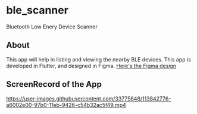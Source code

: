 # ble_scanner

Bluetooth Low Enery Device Scanner

## About

This app will help in listing and viewing the nearby BLE devices.
This app is developed in Flutter, and designed in Figma.
[Here's the Figma design](https://www.figma.com/file/d1eo1fajPdTa9sRke4oJsk/BLE-Scanner?node-id=0%3A1)

## ScreenRecord of the App

https://user-images.githubusercontent.com/33775648/113842776-a6002e00-97b0-11eb-9426-c54b32ac5f49.mp4
